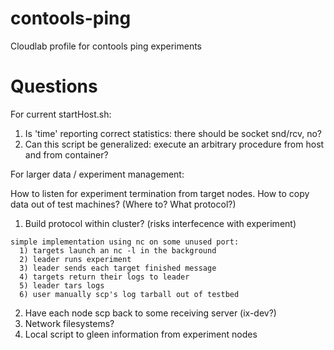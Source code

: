 # contools-ping

Cloudlab profile for contools ping experiments

# Questions

For current startHost.sh:
  1) Is 'time' reporting correct statistics: there should be socket snd/rcv, no?
  2) Can this script be generalized: execute an arbitrary procedure from
      host and from container?

For larger data / experiment management:

How to listen for experiment termination from target nodes.
How to copy data out of test machines? (Where to? What protocol?)

  1) Build protocol within cluster? (risks interfecence with experiment)

    simple implementation using nc on some unused port:
      1) targets launch an nc -l in the background
      2) leader runs experiment
      3) leader sends each target finished message
      4) targets return their logs to leader
      5) leader tars logs
      6) user manually scp's log tarball out of testbed

  2) Have each node scp back to some receiving server (ix-dev?)
  3) Network filesystems?
  4) Local script to gleen information from experiment nodes


